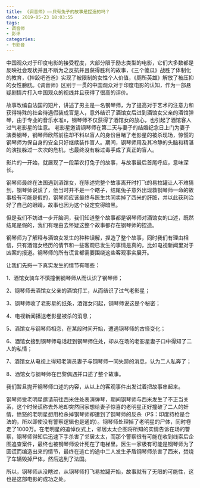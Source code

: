 ```yaml
---
title: 《调音师》——只有兔子的故事是捏造的吗？
date: 2019-05-23 18:03:55
tags:
- 调音师
- 影评
categories:
- 书影音
---
```


中国观众对于印度电影的接受程度，大部分限于励志类型的电影，它们大多数都是反映社会现状并且不断为之反抗并且获得胜利的故事，《三个傻瓜》战胜了体制化的教育，《摔跤吧爸爸》实现了被限制的女性个人价值，《厕所英雄》解放了被压抑的女性膀胱。《调音师》区别于一贯的中国观众对于印度电影的认知，作为一部悬疑剧情片打入中国观众的视线并且获得了很高的评价。

故事改编自法国的短片，讲述了男主是一名钢琴师，为了提高对于艺术的注意力和获得特殊的社会待遇假装成盲是人，意外结识了酒馆女后进到酒馆女父亲的酒馆弹琴，由于专业的音乐水准x，钢琴师不仅获得了酒馆女的放心，也引起了酒馆客人过气老影星的注意。 老影星邀请钢琴师在第二天与妻子的结婚纪念日上门为妻子演奏钢琴，钢琴师欣然前往却不料以盲人的身份目睹了老影星的被杀现场，惊慌的钢琴师为保自身的安全只好继续装作盲人。期间，钢琴师用及其冷静的头脑和精湛的演技躲过一次次的危机，也最终没有躲过毒手成了真正的盲人。

影片的一开始，就展现了一段菜农打兔子的故事，与故事最后首尾呼应，意味深长。

钢琴师最终在法国遇到酒馆女，在陈述完整个故事离开时打飞的易拉罐让人不难猜到，钢琴师说谎了，他当时并不是一个瞎子，结尾兔子意外出现救钢琴师一命的故事极有可能是假的，钢琴师应该最终与医生共同卖掉了西米的肝脏，并以此获利治好了自己的眼睛，故事也因为这个设定变得暗黑。

但是我们不妨进一步开脑洞，我们知道整个故事都是钢琴师对酒馆女的口述，既然结尾是假的，我们有理由去怀疑这整个故事都存在钢琴师的捏造。

钢琴师为了解释与酒馆女发生的种种误解，捏造了整个故事，同时我们有理由相信，只有酒馆女经历的情节和一些客观已发生的事情是真的，比如电视新闻里对于凶案的报道。钢琴师的所有谎言都需要围绕这些客观事实展开。

让我们先捋一下真实发生的情节有哪些：

1、酒馆女骑车不慎撞倒钢琴师从而认识了钢琴师；

2、钢琴师去酒馆女父亲的酒馆打工，从而结识了过气老影星；

3、钢琴师收了老影星的纸条，酒馆女问起，钢琴师说这是个秘密；

4、电视新闻播送老影星被杀的消息；

5、酒馆女与钢琴师相恋，在某段时间开始，遭遇钢琴师的古怪变化；

6、酒馆女接到钢琴师电话赶到钢琴师住处，却从在场的老影星妻子口中得知了二人的私情；

7、酒馆女从电视上得知老演员妻子与钢琴师一同失踪的消息，认为二人私奔了；

8、酒馆女与钢琴师在巴黎偶遇并口述了整个故事。

我们暂且抛开钢琴师口述的内容，从以上的客观事件出发试着把故事串起来。

钢琴师受老明星邀请前往西米住处表演弹琴，期间钢琴师与西米发生了不正当关系，这个时候谎称去外地却突然回家想给妻子惊喜的老明星正好撞破了二人的奸情，愤怒的老明星想用枪杀掉钢琴师却遭到了钢琴师的反杀（PS：印度持枪是合法的，所以即使没有警察逻辑也是通的）。钢琴师处理掉了老明星的尸体，同时卷走了1000万。在老明星的追悼仪式上，邻居太太企图将所知的实情告诉在场的警察，钢琴师得知后迅速下手杀害了邻居太太，而那个警察很有可能在收到线索后企图追查案件，最终也被钢琴师设计死在了电梯里。医生一家极有可能是钢琴师为了圆谎而编造出来的情节，最终在逃亡的途中二人发生矛盾钢琴师杀害了西米，焚烧了车辆毁掉尸体，然后逃到了法国。

所以，钢琴师从没瞎过，从钢琴师打飞易拉罐开始，故事就有了无限的可能性，这也是这部电影的成功之处。